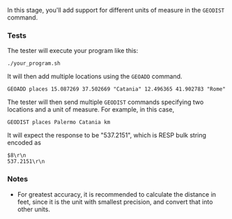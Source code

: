In this stage, you'll add support for different units of measure in the `GEODIST` command.

### Tests
The tester will execute your program like this:
```
./your_program.sh
```

It will then add multiple locations using the `GEOADD` command.

```
GEOADD places 15.087269 37.502669 "Catania" 12.496365 41.902783 "Rome"
```

The tester will then send multiple `GEODIST` commands specifying two locations and a unit of measure. For example, in this case,

```
GEODIST places Palermo Catania km
```

It will expect the response to be "537.2151", which is RESP bulk string encoded as

```
$8\r\n
537.2151\r\n
```

### Notes
- For greatest accuracy, it is recommended to calculate the distance in feet, since it is the unit with smallest precision, and convert that into other units.